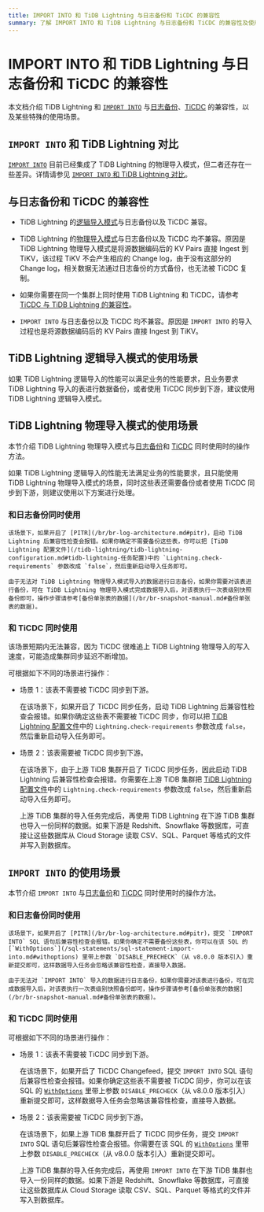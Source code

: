 ```yaml
---
title: IMPORT INTO 和 TiDB Lightning 与日志备份和 TiCDC 的兼容性
summary: 了解 IMPORT INTO 和 TiDB Lightning 与日志备份和 TiCDC 的兼容性及使用场景。
---
```


# IMPORT INTO 和 TiDB Lightning 与日志备份和 TiCDC 的兼容性

本文档介绍 TiDB Lightning 和 [`IMPORT INTO`](/sql-statements/sql-statement-import-into.md) 与[日志备份](/br/br-pitr-guide.md)、[TiCDC](/ticdc/ticdc-overview.md) 的兼容性，以及某些特殊的使用场景。

## `IMPORT INTO` 和 TiDB Lightning 对比

[`IMPORT INTO`](/sql-statements/sql-statement-import-into.md) 目前已经集成了 TiDB Lightning 的物理导入模式，但二者还存在一些差异。详情请参见 [`IMPORT INTO` 和 TiDB Lightning 对比](/tidb-lightning/import-into-vs-tidb-lightning.md)。

## 与日志备份和 TiCDC 的兼容性

- TiDB Lightning 的[逻辑导入模式](/tidb-lightning/tidb-lightning-logical-import-mode.md)与日志备份以及 TiCDC 兼容。

- TiDB Lightning 的[物理导入模式](/tidb-lightning/tidb-lightning-physical-import-mode.md)与日志备份以及 TiCDC 均不兼容。原因是 TiDB Lightning 物理导入模式是将源数据编码后的 KV Pairs 直接 Ingest 到 TiKV，该过程 TiKV 不会产生相应的 Change log，由于没有这部分的 Change log，相关数据无法通过日志备份的方式备份，也无法被 TiCDC 复制。

- 如果你需要在同一个集群上同时使用 TiDB Lightning 和 TiCDC，请参考 [TiCDC 与 TiDB Lightning 的兼容性](/ticdc/ticdc-compatibility.md#ticdc-与-tidb-lightning-的兼容性)。

- `IMPORT INTO` 与日志备份以及 TiCDC 均不兼容。原因是 `IMPORT INTO` 的导入过程也是将源数据编码后的 KV Pairs 直接 Ingest 到 TiKV。

## TiDB Lightning 逻辑导入模式的使用场景

如果 TiDB Lightning 逻辑导入的性能可以满足业务的性能要求，且业务要求 TiDB Lightning 导入的表进行数据备份，或者使用 TiCDC 同步到下游，建议使用 TiDB Lightning 逻辑导入模式。

## TiDB Lightning 物理导入模式的使用场景

本节介绍 TiDB Lightning 物理导入模式与[日志备份](/br/br-pitr-guide.md)和 [TiCDC](/ticdc/ticdc-overview.md) 同时使用时的操作方法。

如果 TiDB Lightning 逻辑导入的性能无法满足业务的性能要求，且只能使用 TiDB Lightning 物理导入模式的场景，同时这些表还需要备份或者使用 TiCDC 同步到下游，则建议使用以下方案进行处理。

### 和日志备份同时使用

    该场景下，如果开启了 [PITR](/br/br-log-architecture.md#pitr)，启动 TiDB Lightning 后兼容性检查会报错。如果你确定不需要备份这些表，你可以把 [TiDB Lightning 配置文件](/tidb-lightning/tidb-lightning-configuration.md#tidb-lightning-任务配置)中的 `Lightning.check-requirements` 参数改成 `false`，然后重新启动导入任务即可。

    由于无法对 TiDB Lightning 物理导入模式导入的数据进行日志备份，如果你需要对该表进行备份，可在 TiDB Lightning 物理导入模式完成数据导入后，对该表执行一次表级别快照备份即可，操作步骤请参考[备份单张表的数据](/br/br-snapshot-manual.md#备份单张表的数据)。

### 和 TiCDC 同时使用

该场景短期内无法兼容，因为 TiCDC 很难追上 TiDB Lightning 物理导入的写入速度，可能造成集群同步延迟不断增加。

可根据如下不同的场景进行操作：

- 场景 1：该表不需要被 TiCDC 同步到下游。

    在该场景下，如果开启了 TiCDC 同步任务，启动 TiDB Lightning 后兼容性检查会报错。如果你确定这些表不需要被 TiCDC 同步，你可以把 [TiDB Lightning 配置文件](/tidb-lightning/tidb-lightning-configuration.md#tidb-lightning-任务配置)中的 `Lightning.check-requirements` 参数改成 `false`，然后重新启动导入任务即可。

- 场景 2：该表需要被 TiCDC 同步到下游。

    在该场景下，由于上游 TiDB 集群开启了 TiCDC 同步任务，因此启动 TiDB Lightning 后兼容性检查会报错。你需要在上游 TiDB 集群把 [TiDB Lightning 配置文件](/tidb-lightning/tidb-lightning-configuration.md#tidb-lightning-任务配置)中的 `Lightning.check-requirements` 参数改成 `false`，然后重新启动导入任务即可。

    上游 TiDB 集群的导入任务完成后，再使用 TiDB Lightning 在下游 TiDB 集群也导入一份同样的数据。如果下游是 Redshift、Snowflake 等数据库，可直接让这些数据库从 Cloud Storage 读取 CSV、SQL、Parquet 等格式的文件并写入到数据库。

## `IMPORT INTO` 的使用场景

本节介绍 `IMPORT INTO` 与[日志备份](/br/br-pitr-guide.md)和 [TiCDC](/ticdc/ticdc-overview.md) 同时使用时的操作方法。

### 和日志备份同时使用

    该场景下，如果开启了 [PITR](/br/br-log-architecture.md#pitr)，提交 `IMPORT INTO` SQL 语句后兼容性检查会报错。如果你确定不需要备份这些表，你可以在该 SQL 的 [`WithOptions`](/sql-statements/sql-statement-import-into.md#withoptions) 里带上参数 `DISABLE_PRECHECK`（从 v8.0.0 版本引入）重新提交即可，这样数据导入任务会忽略该兼容性检查，直接导入数据。

    由于无法对 `IMPORT INTO` 导入的数据进行日志备份，如果你需要对该表进行备份，可在完成数据导入后，对该表执行一次表级别快照备份即可，操作步骤请参考[备份单张表的数据](/br/br-snapshot-manual.md#备份单张表的数据)。

### 和 TiCDC 同时使用

可根据如下不同的场景进行操作：

- 场景 1：该表不需要被 TiCDC 同步到下游。

    在该场景下，如果开启了 TiCDC Changefeed，提交 `IMPORT INTO` SQL 语句后兼容性检查会报错。如果你确定这些表不需要被 TiCDC 同步，你可以在该 SQL 的 [`WithOptions`](/sql-statements/sql-statement-import-into.md#withoptions) 里带上参数 `DISABLE_PRECHECK`（从 v8.0.0 版本引入）重新提交即可，这样数据导入任务会忽略该兼容性检查，直接导入数据。

- 场景 2：该表需要被 TiCDC 同步到下游。

    在该场景下，如果上游 TiDB 集群开启了 TiCDC 同步任务，提交 `IMPORT INTO` SQL 语句后兼容性检查会报错。你需要在该 SQL 的 [`WithOptions`](/sql-statements/sql-statement-import-into.md#withoptions) 里带上参数 `DISABLE_PRECHECK`（从 v8.0.0 版本引入）重新提交即可。

    上游 TiDB 集群的导入任务完成后，再使用 `IMPORT INTO` 在下游 TiDB 集群也导入一份同样的数据。如果下游是 Redshift、Snowflake 等数据库，可直接让这些数据库从 Cloud Storage 读取 CSV、SQL、Parquet 等格式的文件并写入到数据库。
